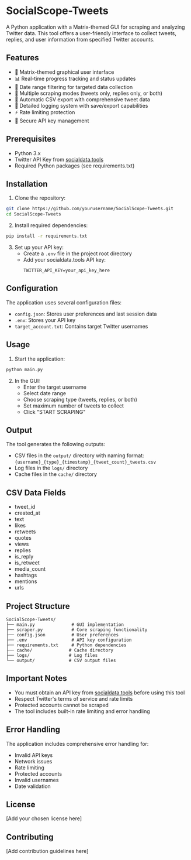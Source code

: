 # SocialScope-Tweets

A Python application with a Matrix-themed GUI for scraping and analyzing Twitter data. This tool offers a user-friendly interface to collect tweets, replies, and user information from specified Twitter accounts.

## Features

- 🎨 Matrix-themed graphical user interface
- 📊 Real-time progress tracking and status updates
- 📅 Date range filtering for targeted data collection
- 🔄 Multiple scraping modes (tweets only, replies only, or both)
- 💾 Automatic CSV export with comprehensive tweet data
- 📝 Detailed logging system with save/export capabilities
- ⚡ Rate limiting protection
- 🔐 Secure API key management

## Prerequisites

- Python 3.x
- Twitter API Key from [socialdata.tools](https://socialdata.tools)
- Required Python packages (see requirements.txt)

## Installation

1. Clone the repository:
```bash
git clone https://github.com/yourusername/SocialScope-Tweets.git
cd SocialScope-Tweets
```

2. Install required dependencies:
```bash
pip install -r requirements.txt
```

3. Set up your API key:
   - Create a `.env` file in the project root directory
   - Add your socialdata.tools API key:
     ```
     TWITTER_API_KEY=your_api_key_here
     ```

## Configuration

The application uses several configuration files:

- `config.json`: Stores user preferences and last session data
- `.env`: Stores your API key
- `target_account.txt`: Contains target Twitter usernames

## Usage

1. Start the application:
```bash
python main.py
```

2. In the GUI:
   - Enter the target username
   - Select date range
   - Choose scraping type (tweets, replies, or both)
   - Set maximum number of tweets to collect
   - Click "START SCRAPING"

## Output

The tool generates the following outputs:

- CSV files in the `output/` directory with naming format:
  `{username}_{type}_{timestamp}_{tweet_count}_tweets.csv`
- Log files in the `logs/` directory
- Cache files in the `cache/` directory

## CSV Data Fields

- tweet_id
- created_at
- text
- likes
- retweets
- quotes
- views
- replies
- is_reply
- is_retweet
- media_count
- hashtags
- mentions
- urls

## Project Structure

```
SocialScope-Tweets/
├── main.py              # GUI implementation
├── scraper.py           # Core scraping functionality
├── config.json          # User preferences
├── .env                 # API key configuration
├── requirements.txt     # Python dependencies
├── cache/              # Cache directory
├── logs/               # Log files
└── output/             # CSV output files
```

## Important Notes

- You must obtain an API key from [socialdata.tools](https://socialdata.tools) before using this tool
- Respect Twitter's terms of service and rate limits
- Protected accounts cannot be scraped
- The tool includes built-in rate limiting and error handling

## Error Handling

The application includes comprehensive error handling for:
- Invalid API keys
- Network issues
- Rate limiting
- Protected accounts
- Invalid usernames
- Date validation

## License

[Add your chosen license here]

## Contributing

[Add contribution guidelines here]